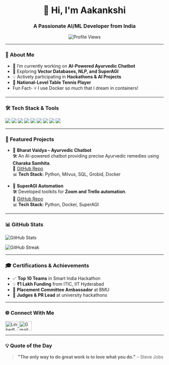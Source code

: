 <h1 align="center">👋 Hi, I'm Aakankshi</h1>
<h3 align="center">A Passionate AI/ML Developer from India</h3>

<p align="center">
  <img src="https://komarev.com/ghpvc/?username=aakankshi&label=Profile%20Views&color=0e75b6&style=flat" alt="Profile Views" />
</p>

---

### 🚀 **About Me**
- 🔭 I’m currently working on **AI-Powered Ayurvedic Chatbot**  
- 🌱 Exploring **Vector Databases, NLP, and SuperAGI**  
- 💡 Actively participating in **Hackathons & AI Projects**  
- 🥇 **National-Level Table Tennis Player**
- Fun Fact- ⚡ I use Docker so much that I dream in containers! 

---

### 🛠️ **Tech Stack & Tools**
<p align="left">
  <img src="https://img.shields.io/badge/-Python-3776AB?style=flat-square&logo=Python&logoColor=white" />
  <img src="https://img.shields.io/badge/-Docker-2496ED?style=flat-square&logo=Docker&logoColor=white" />
  <img src="https://img.shields.io/badge/-SQL-4479A1?style=flat-square&logo=MySQL&logoColor=white" />
  <img src="https://img.shields.io/badge/-Milvus-3B7EA1?style=flat-square&logo=Milvus&logoColor=white" />
  <img src="https://img.shields.io/badge/-TensorFlow-FF6F00?style=flat-square&logo=TensorFlow&logoColor=white" />
  <img src="https://img.shields.io/badge/-LangChain-FFCE00?style=flat-square&logo=LangChain&logoColor=white" />
  <img src="https://img.shields.io/badge/-Postman-FF6C37?style=flat-square&logo=Postman&logoColor=white" />
  <img src="https://img.shields.io/badge/-FastAPI-009688?style=flat-square&logo=FastAPI&logoColor=white" />
  <img src="https://img.shields.io/badge/-OpenAI-412991?style=flat-square&logo=OpenAI&logoColor=white" />
</p>

---

### 🏅 **Featured Projects**

- 🚀 **Bharat Vaidya – Ayurvedic Chatbot**  
  🛠️ An AI-powered chatbot providing precise Ayurvedic remedies using **Charaka Samhita**.  
  🔗 [GitHub Repo](https://github.com/aakankshi/bharat-vaidya)  
  📊 **Tech Stack:** Python, Milvus, SQL, Grobid, Docker  

- 🔧 **SuperAGI Automation**  
  🛠️ Developed toolkits for **Zoom and Trello automation**.  
  🔗 [GitHub Repo](https://github.com/aakankshi/superagi-toolkits)  
  📊 **Tech Stack:** Python, Docker, SuperAGI  

---

### 📊 **GitHub Stats**
<p align="left">
<img src="https://github-readme-stats.vercel.app/api?username=aakankshi&show_icons=true&theme=radical" alt="GitHub Stats" />
</p>

<p align="left">
<img src="https://github-readme-streak-stats.herokuapp.com/?user=aakankshi&theme=dark" alt="GitHub Streak" />
</p>

---

### 🎓 **Certifications & Achievements**
- ✅ **Top 10 Teams** in Smart India Hackathon  
- 💡 **₹1 Lakh Funding** from ITIC, IIT Hyderabad  
- 🎯 **Placement Committee Ambassador** at BMU  
- 🚀 **Judges & PR Lead** at university hackathons  

---

### 🌐 **Connect With Me**
<p align="left">
<a href="https://www.linkedin.com/in/aakankshi-gera-169683249" target="blank">
<img align="center" src="https://raw.githubusercontent.com/rahuldkjain/github-profile-readme-generator/master/src/images/icons/Social/linked-in-alt.svg" alt="LinkedIn" height="30" width="40" />
</a> 
<a href="mailto:aakankshi.in@gmail.com" target="blank">
<img align="center" src="https://cdn.jsdelivr.net/npm/simple-icons@3.13.0/icons/gmail.svg" alt="Gmail" height="30" width="40" />
</a>
</p>

---

### 💡 **Quote of the Day**
> **"The only way to do great work is to love what you do."** – Steve Jobs
